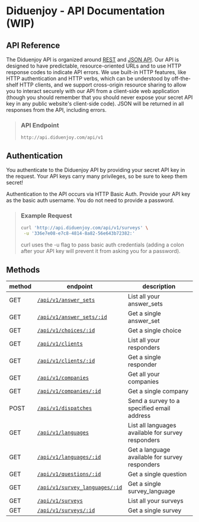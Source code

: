 # Diduenjoy - API Documentation (WIP)

## API Reference

The Diduenjoy API is organized around [REST](https://en.wikipedia.org/wiki/Representational_state_transfer) and [JSON API](http://jsonapi.org/).
Our API is designed to have predictable, resource-oriented URLs and to use HTTP response codes to indicate API errors. We use built-in HTTP features, like HTTP authentication and HTTP verbs, which can be understood by off-the-shelf HTTP clients, and we support cross-origin resource sharing to allow you to interact securely with our API from a client-side web application (though you should remember that you should never expose your secret API key in any public website's client-side code). JSON will be returned in all responses from the API, including errors.

> ### API Endpoint
> 
> ``` http://api.diduenjoy.com/api/v1 ```

## Authentication

You authenticate to the Diduenjoy API by providing your secret API key in the request.
Your API keys carry many privileges, so be sure to keep them secret!

Authentication to the API occurs via HTTP Basic Auth. Provide your API key as the basic auth username. You do not need to provide a password.

> ### Example Request
> 
> ```bash
> curl 'http://api.diduenjoy.com/api/v1/surveys' \
>  -u '336e7e08-e7c8-4814-8a82-56e643b72382:'
>  ```
> 
> curl uses the -u flag to pass basic auth credentials (adding a colon after your API key will prevent it from asking you for a password).

## Methods

method | endpoint | description
------ | -------- | -----------
GET  | [`/api/v1/answer_sets`](methods/GET%20answer_sets%20collection) | List all your answer_sets
GET  | [`/api/v1/answer_sets/:id`](methods/GET%20answer_sets%resource) | Get a single answer_set
GET | [`/api/v1/choices/:id`](methods/GET%choices%resource) | Get a single choice
GET | [`/api/v1/clients`](methods/GET%clients%20collection) | List all your responders
GET | [`/api/v1/clients/:id`](methods/GET%clients%resource) | Get a single responder
GET | [`/api/v1/companies`](methods/GET%companies%20collection) | Get all your companies
GET | [`/api/v1/companies/:id`](methods/GET%companies%resource) | Get a single company
POST | [`/api/v1/dispatches`](methods/GET%dispatches%resource) | Send a survey to a specified email address
GET | [`/api/v1/languages`](methods/GET%languages%20collection) | List all languages available for survey responders
GET | [`/api/v1/languages/:id`](methods/GET%languages%resource) | Get a language available for survey responders
GET | [`/api/v1/questions/:id`](methods/GET%questions%resource) | Get a single question
GET | [`/api/v1/survey_languages/:id`](methods/GET%survey_languages%resource) | Get a single survey_language
GET | [`/api/v1/surveys`](methods/GET%surveys%20collection) | List all your surveys
GET | [`/api/v1/surveys/:id`](methods/GET%surveys%resource) | Get a single survey
